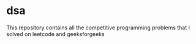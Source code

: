 # dsa
This repository contains all the competitive programming problems that I solved on leetcode and geeksforgeeks
